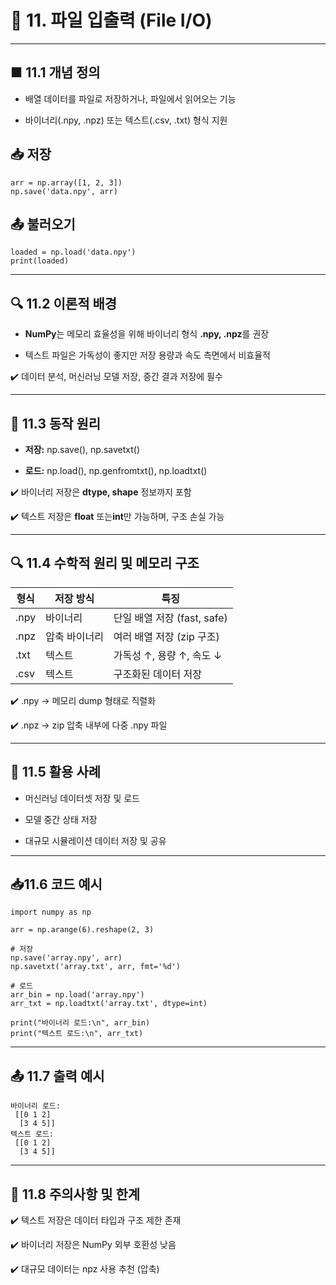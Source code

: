 # 🔸 11. 파일 입출력 (File I/O)
---

## ■ 11.1 개념 정의

-  배열 데이터를 파일로 저장하거나, 파일에서 읽어오는 기능

-  바이너리(.npy, .npz) 또는 텍스트(.csv, .txt) 형식 지원


## 📥 저장

```
arr = np.array([1, 2, 3])
np.save('data.npy', arr)
```

## 📤 불러오기

```
loaded = np.load('data.npy')
print(loaded)
```

---

## 🔍 11.2 이론적 배경

-  **NumPy**는 메모리 효율성을 위해 바이너리 형식 **.npy, .npz**를 권장

- 텍스트 파일은 가독성이 좋지만 저장 용량과 속도 측면에서 비효율적

✔️ 데이터 분석, 머신러닝 모델 저장, 중간 결과 저장에 필수

---

## 🔁 11.3 동작 원리

-  **저장:** np.save(), np.savetxt()

-  **로드:** np.load(), np.genfromtxt(), np.loadtxt()

✔️ 바이너리 저장은 **dtype, shape** 정보까지 포함

✔️ 텍스트 저장은 **float** 또는**int**만 가능하며, 구조 손실 가능

---

## 🔍 11.4 수학적 원리 및 메모리 구조

| 형식   | 저장 방식   | 특징                    |
| ---- | ------- | --------------------- |
| .npy | 바이너리    | 단일 배열 저장 (fast, safe) |
| .npz | 압축 바이너리 | 여러 배열 저장 (zip 구조)     |
| .txt | 텍스트     | 가독성 ↑, 용량 ↑, 속도 ↓     |
| .csv | 텍스트     | 구조화된 데이터 저장           |

✔️ .npy → 메모리 dump 형태로 직렬화

✔️ .npz → zip 압축 내부에 다중 .npy 파일

---

## 📌 11.5 활용 사례
-  머신러닝 데이터셋 저장 및 로드

-  모델 중간 상태 저장

-  대규모 시뮬레이션 데이터 저장 및 공유

---

## 📥11.6 코드 예시

```
import numpy as np

arr = np.arange(6).reshape(2, 3)

# 저장
np.save('array.npy', arr)
np.savetxt('array.txt', arr, fmt='%d')

# 로드
arr_bin = np.load('array.npy')
arr_txt = np.loadtxt('array.txt', dtype=int)

print("바이너리 로드:\n", arr_bin)
print("텍스트 로드:\n", arr_txt)
```

---

## 📤 11.7 출력 예시

```
바이너리 로드:
 [[0 1 2]
  [3 4 5]]
텍스트 로드:
 [[0 1 2]
  [3 4 5]]
```

---

## 🚀 11.8 주의사항 및 한계

✔️ 텍스트 저장은 데이터 타입과 구조 제한 존재

✔️ 바이너리 저장은 NumPy 외부 호환성 낮음

✔️ 대규모 데이터는 npz 사용 추천 (압축)
